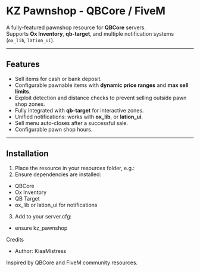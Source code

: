 # KZ Pawnshop - QBCore / FiveM

A fully-featured pawnshop resource for **QBCore** servers.  
Supports **Ox Inventory**, **qb-target**, and multiple notification systems (`ox_lib`, `lation_ui`).

---

## Features

- Sell items for cash or bank deposit.
- Configurable pawnable items with **dynamic price ranges** and **max sell limits**.
- Exploit detection and distance checks to prevent selling outside pawn shop zones.
- Fully integrated with **qb-target** for interactive zones.
- Unified notifications: works with **ox_lib**, or **lation_ui**.
- Sell menu auto-closes after a successful sale.
- Configurable pawn shop hours.

---

## Installation

1. Place the resource in your resources folder, e.g.:
2. Ensure dependencies are installed:
- QBCore
- Ox Inventory
- QB Target
- ox_lib or lation_ui for notifications
3. Add to your server.cfg:
- ensure kz_pawnshop

Credits
- Author: KiaaMistress

Inspired by QBCore and FiveM community resources.


